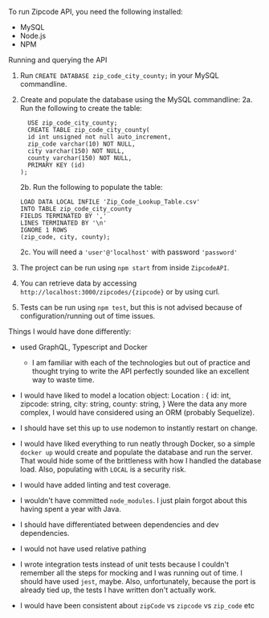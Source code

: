 To run Zipcode API, you need the following installed:
* MySQL
* Node.js
* NPM

Running and querying the API
1. Run `CREATE DATABASE zip_code_city_county;` in your MySQL commandline.
2. Create and populate the database using the MySQL commandline:
    2a. Run the following to create the table:
    ```
      USE zip_code_city_county;
      CREATE TABLE zip_code_city_county(
      id int unsigned not null auto_increment,
      zip_code varchar(10) NOT NULL,
      city varchar(150) NOT NULL,
      county varchar(150) NOT NULL,
      PRIMARY KEY (id)
    );
    ```
    2b.  Run the following to populate the table:
    ```
    LOAD DATA LOCAL INFILE 'Zip_Code_Lookup_Table.csv' 
    INTO TABLE zip_code_city_county 
    FIELDS TERMINATED BY ',' 
    LINES TERMINATED BY '\n'
    IGNORE 1 ROWS
    (zip_code, city, county);
    ```
    2c. You will need a `'user'@'localhost'` with password `'password'`

3. The project can be run using `npm start` from inside `ZipcodeAPI`.
4. You can retrieve data by accessing `http://localhost:3000/zipcodes/{zipcode}` or by using curl.
4. Tests can be run using `npm test`, but this is not advised because of configuration/running out of time issues.



Things I would have done differently:
- used GraphQL, Typescript and Docker
  - I am familiar with each of the technologies but out of practice and thought trying to write the API perfectly sounded like an excellent way to waste time.  
- I would have liked to model a location object:
  Location : {
    id: int,
    zipcode: string,
    city: string,
    county: string, 
  }
  Were the data any more complex, I would have considered using an ORM (probably Sequelize).

- I should have set this up to use nodemon to instantly restart on change.
- I would have liked everything to run neatly through Docker, so a simple `docker up` would create and populate the database and run the server. That would hide some of the brittleness with how I handled the database load.  Also, populating with `LOCAL` is a security risk.
- I would have added linting and test coverage.
- I wouldn't have committed `node_modules`.  I just plain forgot about this having spent a year with Java.
- I should have differentiated between dependencies and dev dependencies.
- I would not have used relative pathing
- I wrote integration tests instead of unit tests because I couldn't remember all the steps for mocking and I was running out of time.  I should have used `jest`, maybe.  Also, unfortunately, because the port is already tied up, the tests I have written don't actually work. 
- I would have been consistent about `zipCode` vs `zipcode` vs `zip_code` etc